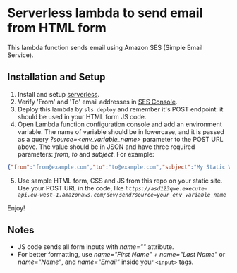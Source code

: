 # Serverless lambda to send email from HTML form

This lambda function sends email using Amazon SES (Simple Email Service).

## Installation and Setup

1. Install and setup [serverless](https://serverless.com/framework/docs/providers/aws/guide/installation/).
2. Verify 'From' and 'To' email addresses in [SES Console](https://console.aws.amazon.com/ses/home).
3. Deploy this lambda by `sls deploy` and remember it's POST endpoint: it should be used in your HTML form JS code.
4. Open Lambda function configuration console and add an environment variable. The name of variable should be in lowercase, and it is passed as a query *?source=<env_variable_name>* parameter to the POST URL above. The value should be in JSON and have three required parameters: *from*, *to* and *subject*. For example:
```json
{"from":"from@example.com","to":"to@example.com","subject":"My Static Website Contact Form"}
```
5. Use sample HTML form, CSS and JS from this repo on your static site. Use your POST URL in the code, like *`https://asd123qwe.execute-api.eu-west-1.amazonaws.com/dev/send?source=your_env_variable_name`*

Enjoy!

## Notes

- JS code sends all form inputs with *name=""* attribute.
- For better formatting, use *name="First Name" + name="Last Name"* or *name="Name"*, and *name="Email"* inside your `<input>` tags.
